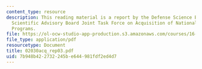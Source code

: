 ```yaml
---
content_type: resource
description: This reading material is a report by the Defense Science Board/Air Force
  Scientific Advisory Board Joint Task Force on Acquisition of National Security Space
  Programs.
file: https://ol-ocw-studio-app-production.s3.amazonaws.com/courses/16-892j-space-system-architecture-and-design-fall-2004/7b948b422732245be644981fdf2ed4d7_02030acq_rep03.pdf
file_type: application/pdf
resourcetype: Document
title: 02030acq_rep03.pdf
uid: 7b948b42-2732-245b-e644-981fdf2ed4d7
---
```

